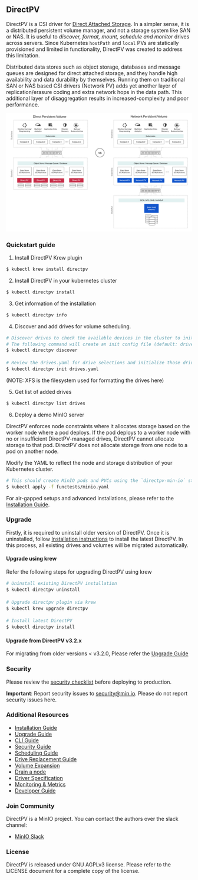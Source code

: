 DirectPV
----------

DirectPV is a CSI driver for [Direct Attached Storage](https://en.wikipedia.org/wiki/Direct-attached_storage). In a simpler sense, it is a distributed persistent volume manager, and not a storage system like SAN or NAS. It is useful to *discover, format, mount, schedule and monitor* drives across servers. Since Kubernetes `hostPath` and `local` PVs are statically provisioned and limited in functionality, DirectPV was created to address this limitation. 

Distributed data stores such as object storage, databases and message queues are designed for direct attached storage, and they handle high availability and data durability by themselves. Running them on traditional SAN or NAS based CSI drivers (Network PV) adds yet another layer of replication/erasure coding and extra network hops in the data path. This additional layer of disaggregation results in increased-complexity and poor performance.

![Architecture Diagram](https://github.com/minio/directpv/blob/master/docs/images/architecture.png?raw=true)

### Quickstart guide

1. Install DirectPV Krew plugin
```sh
$ kubectl krew install directpv
```

2. Install DirectPV in your kubernetes cluster
```sh
$ kubectl directpv install
```

3. Get information of the installation
```sh
$ kubectl directpv info
```

4. Discover and add drives for volume scheduling.
```sh
# Discover drives to check the available devices in the cluster to initialize
# The following command will create an init config file (default: drives.yaml) which will be used for initialization
$ kubectl directpv discover

# Review the drives.yaml for drive selections and initialize those drives
$ kubectl directpv init drives.yaml
```

(NOTE: XFS is the filesystem used for formatting the drives here)

5. Get list of added drives
```sh
$ kubectl directpv list drives
```

6. Deploy a demo MinIO server

DirectPV enforces node constraints where it allocates storage based on the worker node where a pod deploys. If the pod deploys to a worker node with no or insufficient DirectPV-managed drives, DirectPV cannot allocate storage to that pod. DirectPV does not allocate storage from one node to a pod on another node.

Modify the YAML to reflect the node and storage distribution of your Kubernetes cluster.

```sh
# This should create MinIO pods and PVCs using the `directpv-min-io` storage class
$ kubectl apply -f functests/minio.yaml
```

For air-gapped setups and advanced installations, please refer to the [Installation Guide](./docs/installation.md).

### Upgrade

Firstly, it is required to uninstall older version of DirectPV. Once it is uninstalled, follow [Installation instructions](#Installation) to install the latest DirectPV. In this process, all existing drives and volumes will be migrated automatically.

#### Upgrade using krew

Refer the following steps for upgrading DirectPV using krew

```sh
# Uninstall existing DirectPV installation
$ kubectl directpv uninstall

# Upgrade directpv plugin via krew
$ kubectl krew upgrade directpv

# Install latest DirectPV
$ kubectl directpv install
```

#### Upgrade from DirectPV v3.2.x

For migrating from older versions < v3.2.0, Please refer the [Upgrade Guide](./docs/upgrade.md)

### Security

Please review the [security checklist](./security-checklist.md) before deploying to production.

**Important**: Report security issues to security@min.io. Please do not report security issues here.

### Additional Resources

- [Installation Guide](./docs/installation.md)
- [Upgrade Guide](./docs/upgrade.md)
- [CLI Guide](./docs/cli.md)
- [Security Guide](./docs/security.md)
- [Scheduling Guide](./docs/scheduling.md)
- [Drive Replacement Guide](./docs/drive-replacement.md)
- [Volume Expansion](./docs/volume-expansion.md)
- [Drain a node](./docs/drain-node.md)
- [Driver Specification](./docs/specification.md)
- [Monitoring & Metrics](./docs/metrics.md)
- [Developer Guide](./docs/development-and-testing.md)

### Join Community

DirectPV is a MinIO project. You can contact the authors over the slack channel:

- [MinIO Slack](https://slack.min.io/)

### License

DirectPV is released under GNU AGPLv3 license. Please refer to the LICENSE document for a complete copy of the license.
